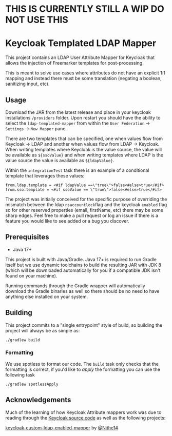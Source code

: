 # THIS IS CURRENTLY STILL A WIP DO NOT USE THIS

# Keycloak Templated LDAP Mapper
This project contains an LDAP User Attribute Mapper for Keycloak that allows the injection of Freemarker templates for post-processing. 

This is meant to solve use cases where attributes do not have an explicit 1:1 mapping and instead there must be some translation (negating a boolean, sanitizing input, etc).

## Usage
Download the JAR from the latest release and place in your keycloak installations `/providers` folder. Upon restart you should have the ability to select the `ldap-templated-mapper` from within the `User Federation` -> `Settings` -> `New Mapper` pane.

There are two templates that can be specified, one when values flow from Keycloak -> LDAP and another when values flow from LDAP -> Keycloak. When writing templates where Keycloak is the value source, the value will be available as `${ssoValue}` and when writing templates where LDAP is the value source the value is available as `${ldapValue}`. 

Within the `integrationTest` task there is an example of a conditional template that leverages these values:

```
from.ldap.template = <#if ldapValue ==\"true\">false<#else>true</#if>
from.sso.template = <#if ssoValue == \"true\">false<#else>true</#if>
```

The project was initially conceived for the specific purpose of overriding the mismatch between the ldap `nsaccountlock`flag and the keycloak `enabled` flag so for other reserved properties (email, firstName, etc) there may be some sharp edges. Feel free to make a pull request or log an issue if there is a feature you would like to see added or a bug you discover.

## Prerequisites

* Java 17+


This project is built with Java/Gradle. Java 17+ is required to run Gradle itself but we use dynamic toolchains to build the resulting JAR with JDK 8 (which will be downloaded automatically for you if a compatible JDK isn't found on your machine).

Running commands through the Gradle wrapper will automatically download the Gradle binaries as well so there should be no need to have anything else installed on your system.

## Building
This project commits to a "single entrypoint" style of build, so building the project will always be as simple as:

```
./gradlew build
```

### Formatting
We use spotless to format our code. The `build` task only checks that the formatting is correct, if you'd like to *apply* the formatting you can use the following task

```
./gradlew spotlessApply
```

## Acknowledgements
Much of the learning of how Keycloak Attribute mappers work was due to reading through the [Keycloak source code](https://github.com/keycloak/keycloak) as well as the following projects:

[keycloak-custom-ldap-enabled-mapper](https://github.com/Nithe14/keycloak-custom-ldap-enabled-mapper/tree/master) by [@Nithe14](https://github.com/Nithe14)
